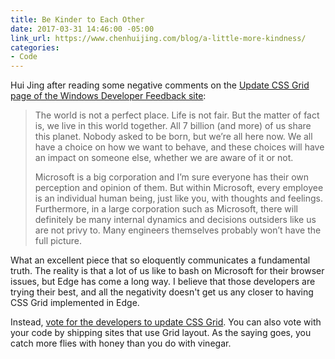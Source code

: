 ```yaml
---
title: Be Kinder to Each Other
date: 2017-03-31 14:46:00 -05:00
link_url: https://www.chenhuijing.com/blog/a-little-more-kindness/
categories:
- Code
---
```


Hui Jing after reading some negative comments on the [Update CSS Grid page of the Windows Developer Feedback site](https://wpdev.uservoice.com/forums/257854-microsoft-edge-developer/suggestions/6514853-update-css-grid):

> The world is not a perfect place. Life is not fair. But the matter of fact is, we live in this world together. All 7 billion (and more) of us share this planet. Nobody asked to be born, but we’re all here now. We all have a choice on how we want to behave, and these choices will have an impact on someone else, whether we are aware of it or not.
> 
> Microsoft is a big corporation and I’m sure everyone has their own perception and opinion of them. But within Microsoft, every employee is an individual human being, just like you, with thoughts and feelings. Furthermore, in a large corporation such as Microsoft, there will definitely be many internal dynamics and decisions outsiders like us are not privy to. Many engineers themselves probably won’t have the full picture.

What an excellent piece that so eloquently communicates a fundamental truth. The reality is that a lot of us like to bash on Microsoft for their browser issues, but Edge has come a long way. I believe that those developers are trying their best, and all the negativity doesn't get us any closer to having CSS Grid implemented in Edge. 

Instead, [vote for the developers to update CSS Grid](https://wpdev.uservoice.com/forums/257854-microsoft-edge-developer/suggestions/6514853-update-css-grid). You can also vote with your code by shipping sites that use Grid layout. As the saying goes, you catch more flies with honey than you do with vinegar.
